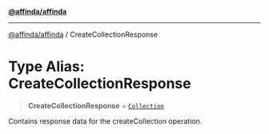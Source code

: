 [**@affinda/affinda**](../README.md)

***

[@affinda/affinda](../globals.md) / CreateCollectionResponse

# Type Alias: CreateCollectionResponse

> **CreateCollectionResponse** = [`Collection`](../interfaces/Collection.md)

Contains response data for the createCollection operation.
